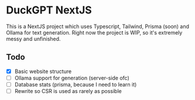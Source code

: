 # DuckGPT NextJS

This is a NextJS project which uses Typescript, Tailwind, Prisma (soon) and Ollama for text generation. Right now the project is WIP, so it's extremely messy and unfinished.

## Todo

- [x] Basic website structure
- [ ] Ollama support for generation (server-side ofc)
- [ ] Database stats (prisma, because I need to learn it)
- [ ] Rewrite so CSR is used as rarely as possible